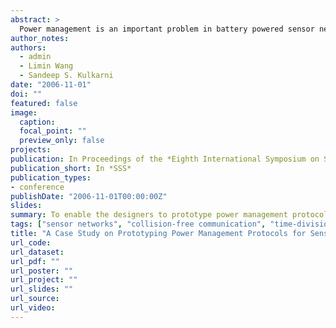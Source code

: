 ```yaml
---
abstract: >
  Power management is an important problem in battery powered sensor networks as the sensors are required to operate for a long time (usually, several weeks to several months). One of the challenges in developing power management protocols for sensor networks is prototyping. Specifically, existing programming platforms for sensor networks (e.g., nesC/TinyOS) use an event-driven programming model and, hence, require the designers to be responsible for stack management, buffer management, flow control, etc. Therefore, the designers simplify prototyping their solutions either by implementing their own discrete event simulators or by modeling them in specialized simulators. To enable the designers to prototype power management protocols in target platform (e.g., nesC/TinyOS), in this paper, we use ProSe, a programming tool for sensor networks. ProSe enables the designers to specify their programs in simple abstract models while hiding low-level challenges of sensor networks and programming-level challenges. As a case study, in this paper, we specify a power management protocol with ProSe, automatically generate the corresponding nesC/TinyOS code, and evaluate its performance. Based on the performance results, we expect that ProSe enables the designers to rapidly prototype, quickly deploy, and easily evaluate their protocols.
author_notes:
authors:
  - admin
  - Limin Wang
  - Sandeep S. Kulkarni
date: "2006-11-01"
doi: ""
featured: false
image:
  caption: 
  focal_point: ""
  preview_only: false
projects:
publication: In Proceedings of the *Eighth International Symposium on Stabilization, Safety, and Security of Distributed Systems*
publication_short: In *SSS*
publication_types:
- conference
publishDate: "2006-11-01T00:00:00Z"
slides: 
summary: To enable the designers to prototype power management protocols in target platform (e.g., nesC/TinyOS), in this paper, we use ProSe, a programming tool for sensor networks. ProSe enables the designers to specify their programs in simple abstract models while hiding low-level challenges of sensor networks and programming-level challenges. As a case study, in this paper, we specify a power management protocol with ProSe, automatically generate the corresponding nesC/TinyOS code, and evaluate its performance.
tags: ["sensor networks", "collision-free communication", "time-division multiple access", "self-stabilization"]
title: "A Case Study on Prototyping Power Management Protocols for Sensor Networks"
url_code: 
url_dataset: 
url_pdf: ""
url_poster: ""
url_project: ""
url_slides: ""
url_source: 
url_video:
---
```



